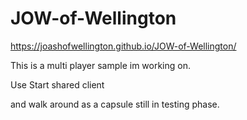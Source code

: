 # JOW-of-Wellington
https://joashofwellington.github.io/JOW-of-Wellington/

This is a multi player sample im working on.

Use
Start shared client

and walk around as a capsule
still in testing phase.

